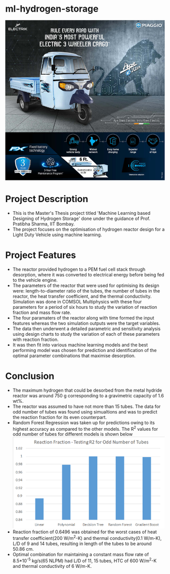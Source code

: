 # ml-hydrogen-storage
![Light Duty Vehicle example](https://github.com/pratikk0501/ml-hydrogen-storage/blob/main/images/piaggio-ape-extra-cargo-loader_orig.jpg)
# Project Description
* This is the Master's Thesis project titled 'Machine Learning based Designing of Hydrogen Storage' done under the guidance of Prof. Pratibha Sharma, IIT Bombay.
* The project focuses on the optimisation of hydrogen reactor design for a Light Duty Vehicle using machine learning.
# Project Features
* The reactor provided hydrogen to a PEM fuel cell stack through desorption, where it was converted to electrical energy before being fed to the vehicle engine.
* The parameters of the reactor that were used for optimising its design were: length-to-diameter ratio of the tubes, the number of tubes in the reactor, the heat transfer coefficient, and the thermal conductivity. Simulation was done in COMSOL Multiphysics with these four parameters for a period of six hours to study the variation of reaction fraction and mass flow rate.
* The four paramaters of the reactor along with time formed the input features whereas the two simulation outputs were the target variables.
* The data then underwent a detailed parametric and sensitivity analysis using design charts to study the variation of each of these parameters with reaction fraction.
* It was then fit into various machine learning models and the best performing model was chosen for prediction and identification of the optimal parameter combinations that maximise desorption.
# Conclusion
* The maximum hydrogen that could be desorbed from the metal hydride reactor was around 750 g corresponding to a gravimetric capacity of 1.6 wt%.
* The reactor was assumed to have not more than 15 tubes. The data for odd number of tubes was found using simualtions and was to predict the reaction fraction for its even counterpart.
* Random Forest Regression was taken up for predictions owing to its highest accuracy as compared to the other models. The R<sup>2</sup> values for odd number of tubes for different models is shown below
![Testing R^2 for Reaction Fraction for Odd Tubes](https://github.com/pratikk0501/ml-hydrogen-storage/blob/main/images/Reaction_Fraction_R2_Odd_Tubes.png)
* Reaction fraction of 0.6496 was obtained for the worst cases of heat transfer coefficient(200 W/m<sup>2</sup>-K) and thermal conductivity(0.1 W/m-K), L/D of 9 and 14 tubes, resulting in length of the tubes to be around 50.86 cm.
* Optimal combination for maintaining a constant mass flow rate of 8.5*10<sup>-5</sup> kg/s(65 NLPM) had L/D of 11, 15 tubes, HTC of 600 W/m<sup>2</sup>-K and thermal conductivity of 6 W/m-K.
